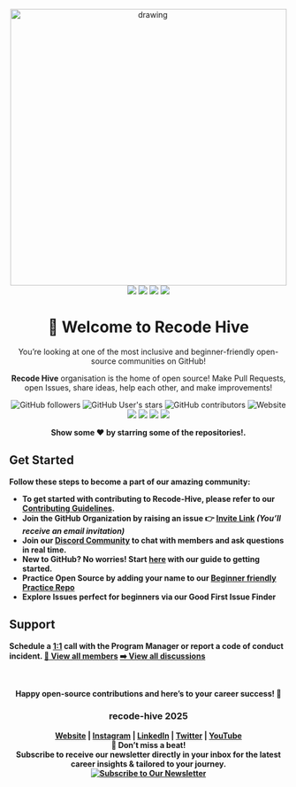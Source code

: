 <div align="center">

<!-- Add Logo Banner -->

<img src="https://github.com/user-attachments/assets/8a281b6a-160a-4cf0-87bd-2287eb67fccd#gh-dark-mode-only" alt="drawing" width="500"/><br>
<a href="https://github.com/Recode-Hive/Support/issues/new?assignees=&labels=invite+me+to+the+community&projects=&template=invitation.yml&title=Please+invite+me+to+the+Recode-Hive+GitHub+Community+Organization"><img src="https://img.shields.io/badge/Join Recode Organisation%20-%231DA1F2.svg?&style=for-the-badge&logo=GitHub&logoColor=white&color=grey"></a> <a href="https://x.com/sanjay_kv_"><img src="https://img.shields.io/badge/Twitter%20-%231DA1F2.svg?&style=for-the-badge&logo=Twitter&logoColor=white"></a> <a href="https://www.linkedin.com/in/sanjay-k-v/"><img src="https://img.shields.io/badge/LinkedIn%20-%231DA1F2.svg?&style=for-the-badge&logo=linkedin&logoColor=white&color=0573e7"></a> <a href="https://www.youtube.com/@RecodeHive"><img src="https://img.shields.io/badge/YouTube%20-%231DA1F2.svg?&style=for-the-badge&logo=YouTube&logoColor=white&color=FF3F33"></a>


# 👋 Welcome to Recode Hive

You’re looking at one of the most inclusive and beginner-friendly open-source communities on GitHub!  

**Recode Hive** organisation is the home of open source! Make Pull Requests, open Issues, share ideas, help each other, and make improvements!

![GitHub followers](https://img.shields.io/github/followers/recodehive)
![GitHub User's stars](https://img.shields.io/github/stars/recodehive?style=flat)
![GitHub contributors](https://img.shields.io/github/contributors/recodehive/awesome-github-profiles)
![Website](https://img.shields.io/website?url=https%3A%2F%2Frecodehive.github.io%2Fawesome-github-profiles%2F&style=flat)
<a href=""><img src="https://img.shields.io/github/stars/sanjay-kv?label=Star%20Gazers&style=social"></a>
<a href=""><img src="https://discord.com/api/guilds/1262681985885667348/widget.png?style=shield"></a>
<a href=""><img src="https://img.shields.io/github/followers/sanjay-kv?style=social"></a>
<a href="https://www.youtube.com/channel/UCzyGIdENFVT36Yx4zTws4kw/?sub_confirmation=1"><img src="https://img.shields.io/youtube/channel/views/UCzyGIdENFVT36Yx4zTws4kw?style=social"></a>



<!--
<a href=""><img src="https://img.shields.io/github/followers/sanjay-kv?style=social"></a>
-->
<p align="center">

<b> Show some ❤️ by starring some of the repositories!.</p> </div>
<!--- Footer End -->

  
</div>

## Get Started

Follow these steps to become a part of our amazing community:

- To get started with contributing to Recode-Hive, please refer to our **[Contributing Guidelines](https://github.com/recodehive/Support/blob/main/CONTRIBUTING.md).**
- **Join the GitHub Organization** by **raising an issue** 👉 [Invite Link](https://github.com/Recode-Hive/Support/issues/new?assignees=&labels=invite+me+to+the+community&projects=&template=invitation.yml&title=Please+invite+me+to+the+Recode-Hive+GitHub+Community+Organization) *(You’ll receive an email invitation)*
- **Join our [Discord Community](https://discord.gg/dg7JYZ83)** to chat with members and ask questions in real time.
- **New to GitHub?** No worries! Start [here](#) with our guide to getting started.
- **Practice Open Source** by adding your name to our [Beginner friendly Practice Repo](https://github.com/recodehive/Opensource-practice)
- **Explore Issues** perfect for beginners via our **Good First Issue Finder**
  
## Support
Schedule a [1:1](https://github.com/sanjay-kv) call with the Program Manager or report a code of conduct incident. [👀 View all members](https://github.com/orgs/recodehive/people)
[➡️ View all discussions](https://github.com/orgs/recodehive/discussions)


</br>

<div align="center">

Happy open-source contributions and here’s to your career success! 🎉
<br>
### recode-hive 2025

[Website](https://recodehive.com/) | [Instagram](https://www.instagram.com/nomad_brains/) | [LinkedIn](https://www.linkedin.com/in/sanjay-k-v/) | [Twitter](https://x.com/sanjay_kv_) | [YouTube](https://www.youtube.com/@RecodeHive)<br>
**🔔 Don’t miss a beat!** <br>
  Subscribe to receive our newsletter directly in your inbox for the latest career insights & tailored to your journey.<br>
[![Subscribe to Our Newsletter](https://img.shields.io/badge/Subscribe%20to%20Our%20Newsletter-%F0%9F%93%A9-blue)](https://recodehive.substack.com/) <br>

</div>

